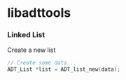 # libadttools

### Linked List

Create a new list
```c
// Create some data...
ADT_List *list = ADT_list_new(data);
```

